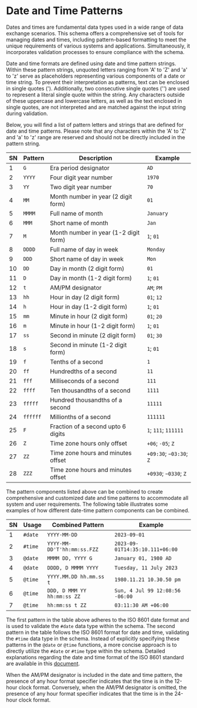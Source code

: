 # Date and Time Patterns
Dates and times are fundamental data types used in a wide range of data exchange scenarios. This schema offers a comprehensive set of tools for managing dates and times, including pattern-based formatting to meet the unique requirements of various systems and applications. Simultaneously, it incorporates validation processes to ensure compliance with the schema.

Date and time formats are defined using date and time pattern strings. Within these pattern strings, unquoted letters ranging from 'A' to 'Z' and 'a' to 'z' serve as placeholders representing various components of a date or time string. To prevent their interpretation as patterns, text can be enclosed in single quotes ('). Additionally, two consecutive single quotes ('') are used to represent a literal single quote within the string. Any characters outside of these uppercase and lowercase letters, as well as the text enclosed in single quotes, are not interpreted and are matched against the input string during validation.

Below, you will find a list of pattern letters and strings that are defined for date and time patterns. Please note that any characters within the 'A' to 'Z' and 'a' to 'z' range are reserved and should not be directly included in the pattern string.

| SN | Pattern  | Description                           | Example                 |
|----|----------|---------------------------------------|-------------------------|
| 1  | `G`      | Era period designator                 | `AD`                    |
| 2  | `YYYY`   | Four digit year number                | `1970`                  |
| 3  | `YY`     | Two digit year number                 | `70`                    |
| 4  | `MM`     | Month number in year (2 digit form)   | `01`                    |
| 5  | `MMMM`   | Full name of month                    | `January`               |
| 6  | `MMM`    | Short name of month                   | `Jan`                   |
| 7  | `M`      | Month number in year (1-2 digit form) | `1`; `01`               |
| 8  | `DDDD`   | Full name of day in week              | `Monday`                |
| 9  | `DDD`    | Short name of day in week             | `Mon`                   |
| 10 | `DD`     | Day in month (2 digit form)           | `01`                    |
| 11 | `D`      | Day in month (1-2 digit form)         | `1`; `01`               |
| 12 | `t`      | AM/PM designator                      | `AM`; `PM`              |
| 13 | `hh`     | Hour in day (2 digit form)            | `01`; `12`              |
| 14 | `h`      | Hour in day (1-2 digit form)          | `1`; `01`               |
| 15 | `mm`     | Minute in hour (2 digit form)         | `01`; `20`              |
| 16 | `m`      | Minute in hour (1-2 digit form)       | `1`; `01`               |
| 17 | `ss`     | Second in minute (2 digit form)       | `01`; `30`              |
| 18 | `s`      | Second in minute (1-2 digit form)     | `1`; `01`               |
| 19 | `f`      | Tenths of a second                    | `1`                     |
| 20 | `ff`     | Hundredths of a second                | `11`                    |
| 21 | `fff`    | Milliseconds of a second              | `111`                   |
| 22 | `ffff`   | Ten thousandths of a second           | `1111`                  |
| 23 | `fffff`  | Hundred thousandths of a second       | `11111`                 |
| 24 | `ffffff` | Millionths of a second                | `111111`                |
| 25 | `F`      | Fraction of a second upto 6 digits    | `1`; `111`; `111111`    |
| 26 | `Z`      | Time zone hours only offset           | `+06`; `-05`; `Z`       |
| 27 | `ZZ`     | Time zone hours and minutes offset    | `+09:30`; `−03:30`; `Z` |
| 28 | `ZZZ`    | Time zone hours and minutes offset    | `+0930`; `−0330`; `Z`   |

The pattern components listed above can be combined to create comprehensive and customized date and time patterns to accommodate all system and user requirements. The following table illustrates some examples of how different date-time pattern components can be combined.

| SN | Usage   | Combined Pattern            | Example                         |
|----|---------|-----------------------------|---------------------------------|
| 1  | `#date` | `YYYY-MM-DD`                | `2023-09-01`                    |
| 2  | `#time` | `YYYY-MM-DD'T'hh:mm:ss.FZZ` | `2023-09-01T14:35:10.111+06:00` |
| 3  | `@date` | `MMMM DD, YYYY G`           | `January 01, 1980 AD`           |
| 4  | `@date` | `DDDD, D MMMM YYYY`         | `Tuesday, 11 July 2023`         |
| 5  | `@time` | `YYYY.MM.DD hh.mm.ss t`     | `1980.11.21 10.30.50 pm`        |
| 6  | `@time` | `DDD, D MMM YY hh:mm:ss ZZ` | `Sun, 4 Jul 99 12:08:56 -06:00` |
| 7  | `@time` | `hh:mm:ss t ZZ`             | `03:11:30 AM +06:00`            |

The first pattern in the table above adheres to the ISO 8601 date format and is used to validate the `#date` data type within the schema. The second pattern in the table follows the ISO 8601 format for date and time, validating the `#time` data type in the schema. Instead of explicitly specifying these patterns in the `@date` or `@time` functions, a more concise approach is to directly utilize the `#date` or `#time` type within the schema. Detailed explanations regarding the date and time format of the ISO 8601 standard are available in this [document](https://www.iso.org/iso-8601-date-and-time-format.html).

When the AM/PM designator is included in the date and time pattern, the presence of any hour format specifier indicates that the time is in the 12-hour clock format. Conversely, when the AM/PM designator is omitted, the presence of any hour format specifier indicates that the time is in the 24-hour clock format.